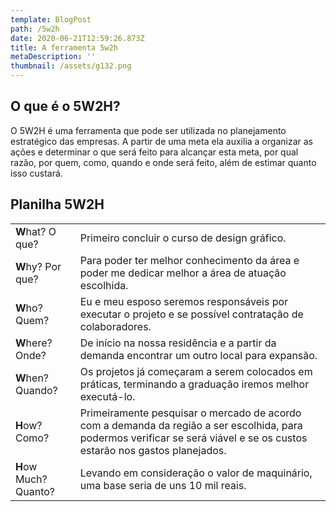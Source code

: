 ```yaml
---
template: BlogPost
path: /5w2h
date: 2020-06-21T12:59:26.873Z
title: A ferramenta 5w2h
metaDescription: ''
thumbnail: /assets/g132.png
---
```

## O que é o 5W2H?

O 5W2H é uma ferramenta que pode ser utilizada no planejamento estratégico das empresas. A partir de uma meta ela auxilia a organizar as ações e determinar o que será feito para alcançar esta meta, por qual razão, por quem, como, quando e onde será feito, além de estimar quanto isso custará.

## Planilha 5W2H

|                       |                                                                                                                                                                           |
| --------------------- | ------------------------------------------------------------------------------------------------------------------------------------------------------------------------- |
| **W**hat? O que?      | Primeiro concluir o curso de design gráfico.                                                                                                                              |
| **W**hy? Por que?     | Para poder ter melhor conhecimento da área e poder me dedicar melhor a área de atuação escolhida.                                                                         |
| **W**ho? Quem?        | Eu e meu esposo seremos responsáveis por executar o projeto e se possível contratação de colaboradores.                                                                   |
| **W**here? Onde?      | De início na nossa residência e a partir da demanda encontrar um outro local para expansão.                                                                               |
| **W**hen? Quando?     | Os projetos já começaram a serem colocados em práticas, terminando a graduação iremos melhor executá-lo.                                                                  |
| **H**ow? Como?        | Primeiramente pesquisar o mercado de acordo com a demanda da região a ser escolhida, para podermos verificar se será viável e se os custos estarão nos gastos planejados. |
| **H**ow Much? Quanto? | Levando em consideração o valor de maquinário, uma base seria de uns  10 mil reais.                                                                                       |

